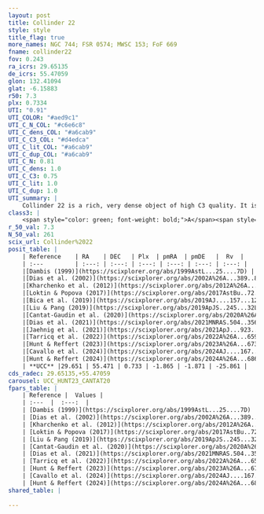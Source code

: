 ```yaml
---
layout: post
title: Collinder 22
style: style
title_flag: true
more_names: NGC 744; FSR 0574; MWSC 153; FoF 669
fname: collinder22
fov: 0.243
ra_icrs: 29.65135
de_icrs: 55.47059
glon: 132.41094
glat: -6.15883
r50: 7.3
plx: 0.7334
UTI: "0.91"
UTI_COLOR: "#aed9c1"
UTI_C_N_COL: "#c6e6c8"
UTI_C_dens_COL: "#a6cab9"
UTI_C_C3_COL: "#d4edca"
UTI_C_lit_COL: "#a6cab9"
UTI_C_dup_COL: "#a6cab9"
UTI_C_N: 0.81
UTI_C_dens: 1.0
UTI_C_C3: 0.75
UTI_C_lit: 1.0
UTI_C_dup: 1.0
UTI_summary: |
    Collinder 22 is a rich, very dense object of high C3 quality. It is very well-studied in the literature.
class3: |
    <span style="color: green; font-weight: bold;">A</span><span style="color: #FFC300; font-weight: bold;">B</span>
r_50_val: 7.3
N_50_val: 261
scix_url: Collinder%2022
posit_table: |
    | Reference    | RA    | DEC   | Plx  | pmRA  | pmDE   |  Rv  |
    | :---         | :---: | :---: | :---: | :---: | :---: | :---: |
    |[Dambis (1999)](https://scixplorer.org/abs/1999AstL...25....7D) | 29.65 | 55.467 | -- | -- | -- | -- |
    |[Dias et al. (2002)](https://scixplorer.org/abs/2002A%26A...389..871D) | 29.637 | 55.473 | -- | -1.34 | 1.15 | -- |
    |[Kharchenko et al. (2012)](https://scixplorer.org/abs/2012A%26A...543A.156K) | 29.645 | 55.478 | -- | -0.3 | -3.92 | -- |
    |[Loktin & Popova (2017)](https://scixplorer.org/abs/2017AstBu..72..257L) | 29.64 | 55.473 | -- | 0.021 | -1.35 | -- |
    |[Bica et al. (2019)](https://scixplorer.org/abs/2019AJ....157...12B) | 29.669 | 55.478 | -- | -- | -- | -- |
    |[Liu & Pang (2019)](https://scixplorer.org/abs/2019ApJS..245...32L) | 29.656 | 55.485 | 0.729 | -1.872 | -1.763 | -- |
    |[Cantat-Gaudin et al. (2020)](https://scixplorer.org/abs/2020A%26A...640A...1C) | 29.652 | 55.473 | 0.729 | -1.864 | -1.79 | -- |
    |[Dias et al. (2021)](https://scixplorer.org/abs/2021MNRAS.504..356D) | 29.66 | 55.475 | 0.732 | -1.885 | -1.804 | -- |
    |[Jaehnig et al. (2021)](https://scixplorer.org/abs/2021ApJ...923..129J) | 29.663 | 55.471 | 0.761 | -1.876 | -1.737 | -- |
    |[Tarricq et al. (2022)](https://scixplorer.org/abs/2022A%26A...659A..59T) | 29.645 | 55.459 | 0.714 | -1.837 | -1.885 | -- |
    |[Hunt & Reffert (2023)](https://scixplorer.org/abs/2023A%26A...673A.114H) | 29.642 | 55.481 | 0.721 | -1.869 | -1.883 | -27.237 |
    |[Cavallo et al. (2024)](https://scixplorer.org/abs/2024AJ....167...12C) | 29.638 | 55.474 | 0.724 | -- | -- | -- |
    |[Hunt & Reffert (2024)](https://scixplorer.org/abs/2024A%26A...686A..42H) | 29.642 | 55.481 | 0.721 | -1.869 | -1.883 | -27.237 |
    | **UCC** |29.651 | 55.471 | 0.733 | -1.865 | -1.871 | -25.861 | 
cds_radec: 29.65135,+55.47059
carousel: UCC_HUNT23_CANTAT20
fpars_table: |
    | Reference |  Values |
    | :---  |  :---:  |
    | [Dambis (1999)](https://scixplorer.org/abs/1999AstL...25....7D) | `E_B-V_=0.5, DM0=10.09, log_age_=8.1` |
    | [Dias et al. (2002)](https://scixplorer.org/abs/2002A%26A...389..871D) | `E(B-V)=0.384, Dist=1207.0, Age=8.248` |
    | [Kharchenko et al. (2012)](https://scixplorer.org/abs/2012A%26A...543A.156K) | `e_bv=0.381, distance=1382, log_age=8.375` |
    | [Loktin & Popova (2017)](https://scixplorer.org/abs/2017AstBu..72..257L) | `E(B-V)=0.379, Dmod=10.487, logt=8.246` |
    | [Liu & Pang (2019)](https://scixplorer.org/abs/2019ApJS..245...32L) | `Age=0.479, Z=-0.5` |
    | [Cantat-Gaudin et al. (2020)](https://scixplorer.org/abs/2020A%26A...640A...1C) | `AVNN=0.84, DMNN=10.69, AgeNN=8.13` |
    | [Dias et al. (2021)](https://scixplorer.org/abs/2021MNRAS.504..356D) | `Av=1.116, Dist=1258, logage=8.261, [Fe/H]=0.019` |
    | [Tarricq et al. (2022)](https://scixplorer.org/abs/2022A%26A...659A..59T) | `Dist=1329, logAgeNN=8.21` |
    | [Hunt & Reffert (2023)](https://scixplorer.org/abs/2023A%26A...673A.114H) | `AV50=0.908, diffAV50=1.811, MOD50=10.575, logAge50=8.536` |
    | [Cavallo et al. (2024)](https://scixplorer.org/abs/2024AJ....167...12C) | `AV50=1.22, dMod50=10.79, logAge50=8.41, [Fe/H]50=0.18` |
    | [Hunt & Reffert (2024)](https://scixplorer.org/abs/2024A%26A...686A..42H) | `MassJ=831.542` |
shared_table: |
    
---
```

